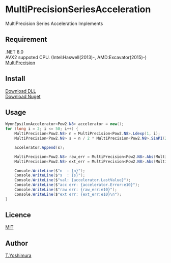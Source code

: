 # MultiPrecisionSeriesAcceleration
 MultiPrecision Series Acceleration Implements

## Requirement
.NET 8.0  
AVX2 suppoted CPU. (Intel:Haswell(2013)-, AMD:Excavator(2015)-)  
[MultiPrecision](https://github.com/tk-yoshimura/MultiPrecision)

## Install

[Download DLL](https://github.com/tk-yoshimura/MultiPrecisionSeriesAcceleration/releases)  
[Download Nuget](https://www.nuget.org/packages/tyoshimura.MultiPrecision.seriesacceleration/)  

## Usage

```csharp
WynnEpsilonAccelerator<Pow2.N8> accelerator = new();
for (long i = 2; i <= 50; i++) {
    MultiPrecision<Pow2.N8> n = MultiPrecision<Pow2.N8>.Ldexp(1, i);
    MultiPrecision<Pow2.N8> s = n / 2 * MultiPrecision<Pow2.N8>.SinPI(2 * MultiPrecision<Pow2.N8>.Div(1, n));

    accelerator.Append(s);

    MultiPrecision<Pow2.N8> raw_err = MultiPrecision<Pow2.N8>.Abs(MultiPrecision<Pow2.N8>.PI - s);
    MultiPrecision<Pow2.N8> ext_err = MultiPrecision<Pow2.N8>.Abs(MultiPrecision<Pow2.N8>.PI - accelerator.LastValue);

    Console.WriteLine($"n  : {n}");
    Console.WriteLine($"s  : {s}");
    Console.WriteLine($"val: {accelerator.LastValue}");
    Console.WriteLine($"acc err: {accelerator.Error:e10}");
    Console.WriteLine($"raw err: {raw_err:e10}");
    Console.WriteLine($"ext err: {ext_err:e10}\n");
}
```

## Licence
[MIT](https://github.com/tk-yoshimura/MultiPrecisionSeriesAcceleration/blob/main/LICENSE)

## Author

[T.Yoshimura](https://github.com/tk-yoshimura)
